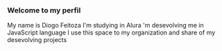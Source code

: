 ### Welcome to my perfil
My name is Diogo Feitoza
I'm studying in Alura
'm desevolving me in JavaScript language
I use this space to my organization and share of my desevolving projects
